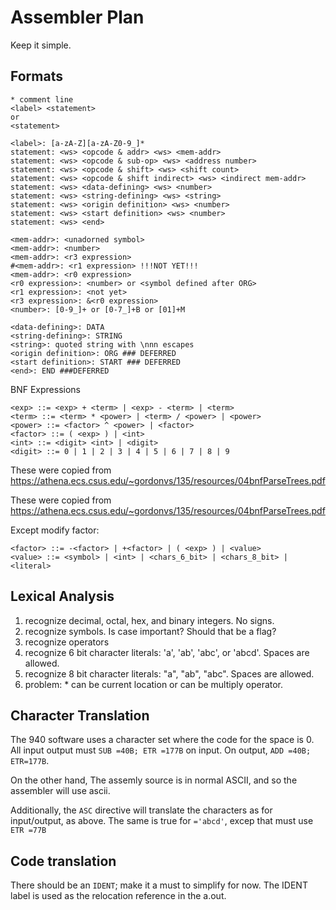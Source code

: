 # Assembler Plan

Keep it simple.

## Formats

``` code
* comment line
<label> <statement>
or
<statement>

<label>: [a-zA-Z][a-zA-Z0-9_]*
statement: <ws> <opcode & addr> <ws> <mem-addr>
statement: <ws> <opcode & sub-op> <ws> <address number>
statement: <ws> <opcode & shift> <ws> <shift count>
statement: <ws> <opcode & shift indirect> <ws> <indirect mem-addr>
statement: <ws> <data-defining> <ws> <number>
statement: <ws> <string-defining> <ws> <string>
statement: <ws> <origin definition> <ws> <number>
statement: <ws> <start definition> <ws> <number>
statement: <ws> <end>

<mem-addr>: <unadorned symbol>
<mem-addr>: <number>
<mem-addr>: <r3 expression>
#<mem-addr>: <r1 expression> !!!NOT YET!!!
<mem-addr>: <r0 expression>
<r0 expression>: <number> or <symbol defined after ORG>
<r1 expression>: <not yet>
<r3 expression>: &<r0 expression>
<number>: [0-9_]+ or [0-7_]+B or [01]+M

<data-defining>: DATA 
<string-defining>: STRING
<string>: quoted string with \nnn escapes
<origin definition>: ORG ### DEFERRED
<start definition>: START ### DEFERRED
<end>: END ###DEFERRED
```

BNF Expressions

``` bnf
<exp> ::= <exp> + <term> | <exp> - <term> | <term>
<term> ::= <term> * <power> | <term> / <power> | <power>
<power> ::= <factor> ^ <power> | <factor>
<factor> ::= ( <exp> ) | <int>
<int> ::= <digit> <int> | <digit>
<digit> ::= 0 | 1 | 2 | 3 | 4 | 5 | 6 | 7 | 8 | 9
```

These were copied from <https://athena.ecs.csus.edu/~gordonvs/135/resources/04bnfParseTrees.pdf>

These were copied from <https://athena.ecs.csus.edu/~gordonvs/135/resources/04bnfParseTrees.pdf>

Except modify factor:

```
<factor> ::= -<factor> | +<factor> | ( <exp> ) | <value>
<value> ::= <symbol> | <int> | <chars_6_bit> | <chars_8_bit> | <literal>
```

## Lexical Analysis

1. recognize decimal, octal, hex, and binary integers. No signs.
2. recognize symbols. Is case important? Should that be a flag?
3. recognize operators
4. recognize 6 bit character literals: 'a', 'ab', 'abc', or 'abcd'. Spaces are allowed.
5. recognize 8 bit character literals: "a", "ab", "abc". Spaces are allowed.
6. problem: * can be current location or can be multiply operator.

## Character Translation

The 940 software uses a character set where the code for the space is 0. All input output must ```SUB =40B; ETR =177B``` on input. On output, ```ADD =40B; ETR=177B```.

On the other hand, The assemly source is in normal ASCII, and so the assembler will use ascii.

Additionally, the ```ASC``` directive will translate the characters as for input/output, as above. The same is true for ```='abcd'```, excep that must use ```ETR =77B```

## Code translation

There should be an ```IDENT```; make it a must to simplify for now.
The IDENT label is used as the relocation reference in the a.out.
